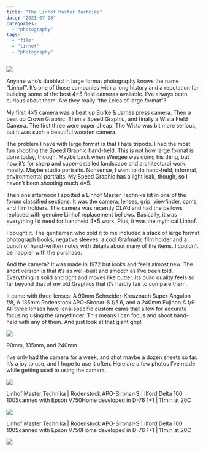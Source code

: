 ```yaml
---
title: "The Linhof Master Technika"
date: "2021-07-28"
categories:
  - "photography"
tags:
  - "film"
  - "linhof"
  - "photography"
---
```


![](/img/2021/L1000674-1024x819.jpg)

Anyone who’s dabbled in large format photography knows the name “Linhof”. It’s one of those companies with a long history and a reputation for building some of the best 4×5 field cameras available. I’ve always been curious about them. Are they really “the Leica of large format”?

My first 4×5 camera was a beat up Burke & James press camera. Then a beat up Crown Graphic. Then a Speed Graphic, and finally a Wista Field Camera. The first three were super cheap. The Wista was bit more serious, but it was such a beautiful wooden camera.

The problem I have with large format is that I hate tripods. I had the most fun shooting the Speed Graphic hand-held. This is not how large format is done today, though. Maybe back when Weegee was doing his thing, but now it’s for sharp and super-detailed landscape and architectural work, mostly. Maybe studio portraits. Nonsense, I want to do hand-held, informal, environmental portraits. My Speed Graphic has a light leak, though, so I haven’t been shooting much 4×5.

Then one afternoon I spotted a Linhof Master Technika kit in one of the forum classified sections. It was the camera, lenses, grip, viewfinder, cams, and film holders. The camera was recently CLA’d and had the bellows replaced with genuine Linhof replacement bellows. Basically, it was everything I’d need for handheld 4×5 work. Plus, it was the mythical Linhof.

I bought it. The gentleman who sold it to me included a stack of large format photograph books, negative sleeves, a cool Grafmatic film holder and a bunch of hand-written notes with details about many of the items. I couldn’t be happier with the purchase.

And the camera? It was made in 1972 but looks and feels almost new. The short version is that it’s as well-built and smooth as I’ve been told. Everything is solid and tight and moves like butter. Its build quality feels so far beyond that of my old Graphics that it’s hardly fair to compare them.

It came with three lenses: A 90mm Schneider-Kreuznach Super-Angulon f/8, A 135mm Rodenstock APO-Sironar-S f/5.6, and a 240mm Fujinon A f/9. All three lenses have lens-specific custom cams that allow for accurate focusing using the rangefinder. This means I can focus and shoot hand-held with any of them. And just look at that giant grip!

![](/img/2021/R0001444-1024x643.jpg)

90mm, 135mm, and 240mm

I’ve only had the camera for a week, and shot maybe a dozen sheets so far. It’s a joy to use, and I hope to use it often. Here are a few photos I’ve made while getting used to using the camera.

![](/img/2021/2021-LF021-819x1024.jpg)

Linhof Master Technika | Rodenstock APO-Sironar-S | Ilford Delta 100 100Scanned with Epson V750Home developed in D-76 1+1 | 11min at 20C

![](/img/2021/2021-LF015-positive.jpg)

Linhof Master Technika | Rodenstock APO-Sironar-S | Ilford Delta 100 100Scanned with Epson V750Home developed in D-76 1+1 | 11min at 20C

![](/img/2021/2021-LF017-819x1024.jpg)
